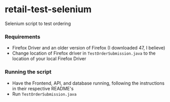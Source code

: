 # retail-test-selenium
Selenium script to test ordering

### Requirements  
- Firefox Driver and an older version of Firefox (I downloaded 47, I believe)
- Change location of Firefox driver in `TestOrderSubmission.java` to the location of your local Firefox Driver

### Running the script
- Have the Frontend, API, and database running, following the instructions in their respective README's
- Run `TestOrderSubmission.java`
